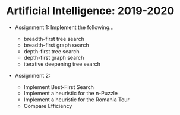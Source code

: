 # Artificial Intelligence: 2019-2020
* Assignment 1: Implement the following...
  * breadth-first tree search
  * breadth-first graph search
  * depth-first tree search
  * depth-first graph search
  * iterative deepening tree search

* Assignment 2:
  * Implement Best-First Search
  * Implement a heuristic for the n-Puzzle
  * Implement a heuristic for the Romania Tour
  * Compare Efficiency
